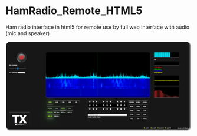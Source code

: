 # HamRadio_Remote_HTML5
Ham radio interface in html5 for remote use by full web interface with audio (mic and speaker)

![alt text](https://github.com/F4HTB/HamRadio_Remote_HTML5/blob/master/Presentation.png?raw=true)